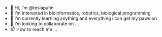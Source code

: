 - 👋 Hi, I’m @teslaputin
- 👀 I’m interested in bioinformatics, robotics, biological programming
- 🌱 I’m currently learning anything and everything i can get my paws on
- 💞️ I’m looking to collaborate on ...
- 📫 How to reach me ...

<!---
kess9/kess9 is a ✨ special ✨ repository because its `README.md` (this file) appears on your GitHub profile.
You can click the Preview link to take a look at your changes.
--->
